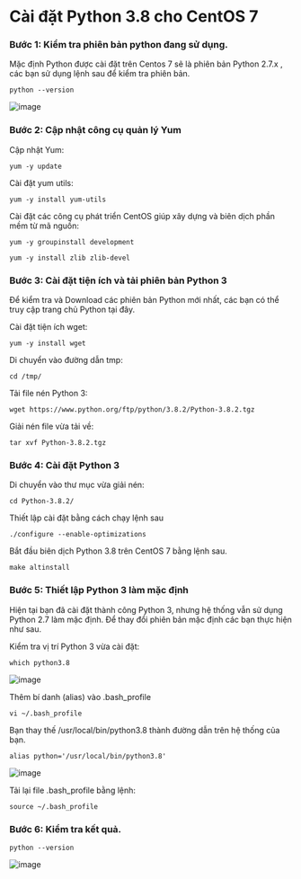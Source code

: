 # Cài đặt Python 3.8 cho CentOS 7

### Bước 1: Kiểm tra phiên bản python đang sử dụng.

Mặc định Python được cài đặt trên Centos 7 sẽ là phiên bản Python 2.7.x , các bạn sử dụng lệnh sau để kiểm tra phiên bản.

```
python --version
```

![image](https://user-images.githubusercontent.com/111721629/189625986-3e63fc27-3a91-49bc-871f-59ba60ddfcf9.png)

### Bước 2: Cập nhật công cụ quản lý Yum
Cập nhật Yum:

` yum -y update `

Cài đặt yum utils:

` yum -y install yum-utils `

Cài đặt các công cụ phát triển CentOS giúp xây dựng và biên dịch phần mềm từ mã nguồn:

` yum -y groupinstall development `

` yum -y install zlib zlib-devel `

### Bước 3: Cài đặt tiện ích và tải phiên bản Python 3
Để kiểm tra và Download các phiên bản Python mới nhất, các bạn có thể truy cập trang chủ Python tại đây.

Cài đặt tiện ích wget:

` yum -y install wget `

Di chuyển vào đường dẫn tmp:

` cd /tmp/ `

Tải file nén Python 3:

` wget https://www.python.org/ftp/python/3.8.2/Python-3.8.2.tgz `

Giải nén file vừa tải về:

` tar xvf Python-3.8.2.tgz `

### Bước 4: Cài đặt Python 3

Di chuyển vào thư mục vừa giải nén:

` cd Python-3.8.2/ `

Thiết lập cài đặt bằng cách chạy lệnh sau

` ./configure --enable-optimizations `

Bắt đầu biên dịch Python 3.8 trên CentOS 7 bằng lệnh sau.

` make altinstall `

### Bước 5: Thiết lập Python 3 làm mặc định

Hiện tại bạn đã cài đặt thành công Python 3, nhưng hệ thống vẫn sử dụng Python 2.7 làm mặc định. Để thay đổi phiên bản mặc định các bạn thực hiện như sau.

Kiểm tra vị trí Python 3 vừa cài đặt:

` which python3.8 `

![image](https://user-images.githubusercontent.com/111721629/189626993-90335bae-b856-4bc3-9ebc-c2b4068ef25a.png)

Thêm bí danh (alias) vào .bash_profile

` vi ~/.bash_profile `

 

Bạn thay thế /usr/local/bin/python3.8 thành đường dẫn trên hệ thống của bạn.

```
alias python='/usr/local/bin/python3.8'
```

![image](https://user-images.githubusercontent.com/111721629/189627452-df3f4325-cf30-4369-9365-18e7d58fe78d.png)

Tải lại file .bash_profile bằng lệnh:

` source ~/.bash_profile `

 

### Bước 6: Kiểm tra kết quả.
` python --version `

![image](https://user-images.githubusercontent.com/111721629/189627770-4678abeb-0225-42b5-bb77-2486c15068dd.png)
